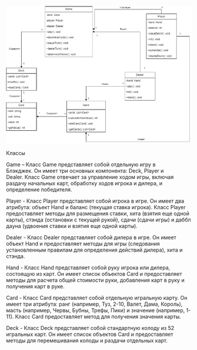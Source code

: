 ![](https://github.com/ZenArtZ98/Blackjack/blob/main/images/class.png)

Классы

Game – Класс Game представляет собой отдельную игру в Блэкджек. Он имеет три основных компонента: Deck, Player и Dealer. Класс Game отвечает за управление ходом игры, включая раздачу начальных карт, обработку ходов игрока и дилера, и определение победителя.

Player - Класс Player представляет собой игрока в игре. Он имеет два атрибута: объект Hand и баланс (текущая ставка игрока). Класс Player предоставляет методы для размещения ставки, хита (взятия еще одной карты), стэнда (остановки с текущей рукой), сдачи (сдачи игры) и даббл дауна (удвоения ставки и взятия еще одной карты).

Dealer - Класс Dealer представляет собой дилера в игре. Он имеет объект Hand и предоставляет методы для игры (следования установленным правилам для определения действий дилера), хита и стэнда.

Hand - Класс Hand представляет собой руку игрока или дилера, состоящую из карт. Он имеет список объектов Card и предоставляет методы для расчета общей стоимости руки, добавления карт в руку и получения карт в руке.

Card - Класс Card представляет собой отдельную игральную карту. Он имеет три атрибута: ранг (например, Туз, 2-10, Валет, Дама, Король), масть (например, Червы, Бубны, Трефы, Пики) и значение (например, 1-11). Класс Card предоставляет метод для получения значения карты.

Deck - Класс Deck представляет собой стандартную колоду из 52 игральных карт. Он имеет список объектов Card и предоставляет методы для перемешивания колоды и раздачи отдельных карт.
